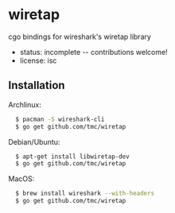 wiretap
=======

cgo bindings for wireshark's wiretap library

* status: incomplete -- contributions welcome!
* license: isc

Installation
------------

Archlinux:

```sh
  $ pacman -S wireshark-cli
  $ go get github.com/tmc/wiretap
```

Debian/Ubuntu:

```sh
  $ apt-get install libwiretap-dev
  $ go get github.com/tmc/wiretap
```

MacOS:

```sh
  $ brew install wireshark --with-headers
  $ go get github.com/tmc/wiretap
```

